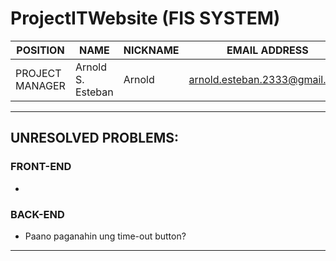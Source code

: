 # ProjectITWebsite (FIS SYSTEM)
| POSITION | NAME | NICKNAME | EMAIL ADDRESS |
|----------|------|----------|---------------|
| PROJECT MANAGER | Arnold S. Esteban | Arnold | arnold.esteban.2333@gmail.com |

---

## UNRESOLVED PROBLEMS:
### FRONT-END
  * 

### BACK-END
  * Paano paganahin ung time-out button?
  
---
